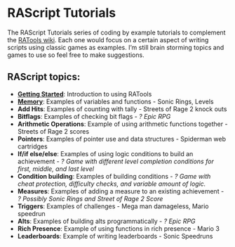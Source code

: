 # RAScript Tutorials

The RAScript Tutorials series of coding by example tutorials to complement the [RATools wiki](https://github.com/Jamiras/RATools/wiki). Each one would focus on a certain aspect of writing scripts using classic games as examples. I’m still brain storming topics and games to use so feel free to make suggestions.

## RAScript topics:
* [**Getting Started**](/Tutorials/00_Getting_Started/readme.md): Introduction to using RATools
* [**Memory**](/Tutorials/01_Memory/readme.md): Examples of variables and functions - Sonic Rings, Levels
* **Add Hits**: Examples of counting with tally - Streets of Rage 2 knock outs
* **Bitflags**: Examples of checking bit flags - *? Epic RPG*
* **Arithmetic Operations**: Example of using arithmetic functions together - Streets of Rage 2 scores
* **Pointers**: Examples of pointer use and data structures - Spiderman web cartridges
* **If/if else/else**: Examples of using logic conditions to build an achievement - *? Game with different level completion conditions for first, middle, and last level*
* **Condition building**: Examples of building conditions - *? Game with cheat protection, difficulty checks, and variable amount of logic.*
* **Measures**: Examples of adding a measure to an existing achievement - *? Possibly Sonic Rings and Street of Rage 2 Score*
* **Triggers**: Examples of challenges - Mega man damageless, Mario speedrun
* **Alts**: Examples of building alts programmatically - *? Epic RPG*
* **Rich Presence**: Example of using functions in rich presence - Mario 3
* **Leaderboards**: Example of writing leaderboards - Sonic Speedruns